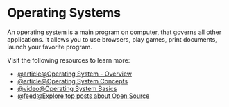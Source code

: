# Operating Systems

An operating system is a main program on computer, that governs all other applications. It allows you to use browsers, play games, print documents, launch your favorite program.

Visit the following resources to learn more:

- [@article@Operating System - Overview](https://www.tutorialspoint.com/operating_system/os_overview.htm)
- [@article@Operating System Concepts](https://codex.cs.yale.edu/avi/os-book/OS10/index.html)
- [@video@Operating System Basics ](https://www.youtube.com/watch?v=9GDX-IyZ_C8)
- [@feed@Explore top posts about Open Source](https://app.daily.dev/tags/open-source?ref=roadmapsh)
